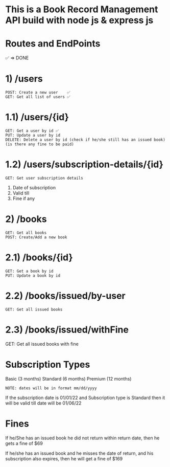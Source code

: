 # This is a Book Record Management API build with node js & express js

# Routes and EndPoints

✅ => DONE

# 1) /users

    POST: Create a new user    ✅
    GET: Get all list of users ✅

# 1.1) /users/{id}

    GET: Get a user by id ✅
    PUT: Update a user by id
    DELETE: Delete a user by id (check if he/she still has an issued book) (is there any fine to be paid)

# 1.2) /users/subscription-details/{id}

    GET: Get user subscription details

1.  Date of subscription
2.  Valid till
3.  Fine if any

# 2) /books

    GET: Get all books
    POST: Create/Add a new book

# 2.1) /books/{id}

    GET: Get a book by id
    PUT: Update a book by id

# 2.2) /books/issued/by-user

    GET: Get all issued books

# 2.3) /books/issued/withFine

GET: Get all issued books with fine

# Subscription Types

Basic (3 months)
Standard (6 months)
Premium (12 months)

    NOTE: dates will be in format mm/dd/yyyy

If the subscription date is 01/01/22
and Subscription type is Standard
then it will be valid till date will be 01/06/22

# Fines

If he/She has an issued book he did not return within
return date, then he gets a fine of $69

If he/she has an issued book and he misses the date of return, and his subscription also expires, then he will get a fine of $169
